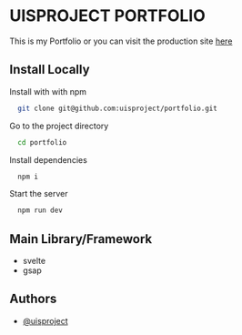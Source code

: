 # UISPROJECT PORTFOLIO

This is my Portfolio or you can visit the production site [here](https://portfolio-five-gamma-49.vercel.app/)

## Install Locally

Install with with npm

```bash
  git clone git@github.com:uisproject/portfolio.git
```

Go to the project directory

```bash
  cd portfolio
```

Install dependencies

```bash
  npm i
```

Start the server

```bash
  npm run dev
```

## Main Library/Framework

- svelte
- gsap

## Authors

- [@uisproject](https://github.com/uisproject)
